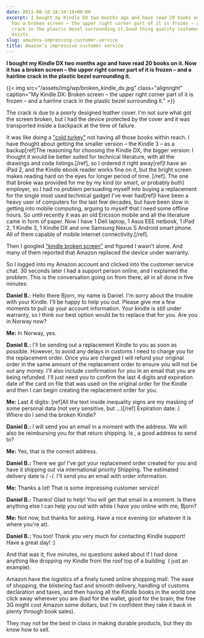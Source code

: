 ```yaml
---
date: 2011-08-18 16:34:19+00:00
excerpt: I bought my Kindle DX two months ago and have read 20 books on it. Now it
  has a broken screen – the upper right corner part of it is frozen – and a hairline
  crack in the plastic bezel surrounding it.Good thing quality customer service still
  exists.
slug: amazons-impressing-customer-service
title: Amazon’s impressive customer service
---
```


**I bought my Kindle DX two months ago and have read 20 books on it. Now it has a broken screen – the upper right corner part of it is frozen – and a hairline crack in the plastic bezel surrounding it.**

{{< img src="/assets/img/wp/broken_kindle_dx.jpg" class="alignright" caption="My Kindle DX: Broken screen – the upper right corner part of it is frozen – and a hairline crack in the plastic bezel surrounding it." >}}

<!--more-->

The crack is due to a poorly designed leather cover. I'm not sure what got the screen broken, but I had the device protected by the cover and it was transported inside a backpack at the time of failure.

It was like doing a ["cold turkey"](http://en.wikipedia.org/wiki/Cold_turkey) not having all those books within reach. I have thought about getting the smaller version – the Kindle 3 – as a backup[ref]The reasoning for choosing the Kindle DX, the bigger version: I thought it would be better suited for technical literature, with all the drawings and code listings.[/ref], so I ordered it right away[ref]I have an iPad 2, and the Kindle ebook reader works fine on it, but the bright screen makes reading hard on the eyes for longer period of time. [/ref]. The one that broke was provided for me by my kind (or smart, or probably both) employer, so I had no problem persuading myself into buying a replacement for the single most used technical gadget I've ever had[ref]I have been a heavy user of computers for the last few decades, but have been slow in getting into mobile computing, arguing to myself that I need some offline hours. So until recently it was an old Ericsson mobile and all the literature came in form of paper. Now I have 1 Dell laptop, 1 Asus EEE netbook, 1 iPad 2, 1 Kindle 3, 1 Kindle DX and one Samsung Nexus S Android smart phone. All of them capable of mobile internet connectivity.[/ref].

Then I googled ["kindle broken screen"](http://www.google.no/search?q=kindle+broken+screen&ie=utf-8&oe=utf-8&aq=t&rls=org.mozilla:en-US:official&client=firefox-a) and figured I wasn't alone. And many of them reported that Amazon replaced the device under warranty.

So I logged into my Amazon account and clicked into the customer service chat. 30 seconds later I had a support person online, and I explained the problem. This is the conversation going on from there, all in all done in five minutes:


**Daniel B.:** Hello there Bjorn, my name is Daniel. I'm sorry about the trouble with your Kindle. I'll be happy to help you out. Please give me a few moments to pull up your account information.
Your kindle is still under warranty, so I think our best option would be to replace that for you. Are you in Norway now?

**Me:** In Norway, yes.

**Daniel B.:** I'll be sending out a replacement Kindle to you as soon as possible. However, to avoid any delays in customs I need to charge you for the replacement order. Once you are charged I will refund your original order in the same amount of the replacement order to ensure you will not be out any money. I'll also include confirmation for you in an email that you are being refunded.
I'll just need you to confirm the last 4 digits and expiration date of the card on file that was used on the original order for the Kindle and then I can begin creating the replacement order for you.

**Me:** Last 4 digits: <xxxx>[ref]All the text inside inequality signs are my masking of some personal data (not very sensitive, but …)[/ref] Expiration date: <x>/<x>. Where do I send the broken Kindle?

**Daniel B.:** I will send you an email in a moment with the address. We will also be reimbursing you for that return shipping.
Is
<My Address>,
a good address to send to?

**Me:** Yes, that is the correct address.

**Daniel B.:** There we go! I've got your replacement order created for you and have it shipping out via international priority Shipping. The estimated delivery date is <x>/<xx> -<y>/<yy>. I'll send you an email with order information.

**Me:** Thanks a lot! That is some impressing customer service!

**Daniel B.:** Thanks! Glad to help! You will get that email in a moment. Is there anything else I can help you out with while I have you online with me, Bjorn?

**Me:** Not now, but thanks for asking. Have a nice evening (or whatever it is where you're at).

**Daniel B.:** You too! Thank you very much for contacting Kindle support! Have a great day! :)


And that was it, five minutes, no questions asked about if I had done anything like dropping my Kindle from the roof top of a building  ( just an example).

Amazon have the logistics of a finely tuned online shopping mall: The ease of shopping, the blistering fast and smooth delivery, handling of customs declaration and taxes, and then having all the Kindle books in the world one click away wherever you are (bad for the wallet, good for the brain; the free 3G might cost Amazon some dollars, but I'm confident they rake it back in plenty through book sales).

They may not be the best in class in making durable products, but they do know how to sell.
